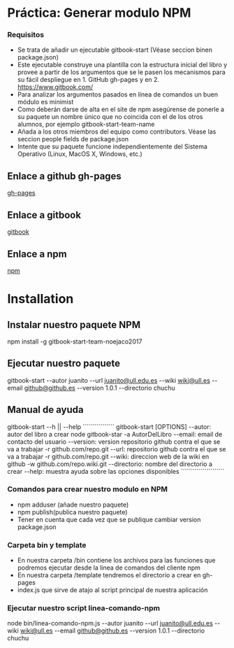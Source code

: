 #
# Práctica: Generar modulo NPM

[logo]:https://encrypted-tbn2.gstatic.com/images?q=tbn:ANd9GcQz0VMauYRpMF3HWZXuypC6QFR_xdmIkEyJkhH5oZzzCUWl35_tsWhWEYA


### Requisitos

* Se trata de añadir un ejecutable gitbook-start (Véase seccion binen package.json)
* Este ejecutable construye una plantilla con la estructura inicial del libro y provee a partir de los argumentos que se le pasen los mecanismos para su fácil despliegue en
        1. GitHub gh-pages y en
        2. https://www.gitbook.com/
* Para analizar los argumentos pasados en línea de comandos un buen módulo es minimist
* Como deberán darse de alta en el site de npm asegúrense de ponerle a su paquete un nombre único que no coincida con el de los otros alumnos, por ejemplo gitbook-start-team-name
* Añada a los otros miembros del equipo como contributors. Véase las seccion people fields de package.json
* Intente que su paquete funcione independientemente del Sistema Operativo (Linux, MacOS X, Windows, etc.)


## Enlace a github gh-pages
[gh-pages](https://ull-esit-sytw-1617.github.io/tareas-iniciales-noejaco2017/)

## Enlace a gitbook
[gitbook](https://alu0100836059.gitbooks.io/apuntessytw/content/)

## Enlace a npm
[npm](https://www.npmjs.com/package/gitbook-start-team-noejaco2017)



# Installation

## Instalar nuestro paquete NPM
npm install -g gitbook-start-team-noejaco2017 

## Ejecutar nuestro paquete
gitbook-start --autor juanito --url juanito@ull.edu.es --wiki wiki@ull.es --email github@github.es --version 1.0.1 --directorio chuchu

## Manual de ayuda
gitbook-start --h || --help
´´´´´´´´´´´´´´´´
gitbook-start [OPTIONS]
--autor: autor del libro a crear node gitbook-star -a AutorDelLibro
--email: email de contacto del usuario
--version: version repositorio github contra el que se va a trabajar -r github.com/repo.git
--url: repositorio github contra el que se va a trabajar -r github.com/repo.git
--wiki: direccion web de la wiki en github -w github.com/repo.wiki.git
--directorio: nombre del directorio a crear
--help: muestra ayuda sobre las opciones disponibles
´´´´´´´´´´´´´´´´´´´´´´
### Comandos para crear nuestro modulo en NPM

* npm adduser (añade nuestro paquete)
* npm publish(publica nuestro paquete)
* Tener en cuenta que cada vez que se publique cambiar version package.json

### Carpeta bin y template
* En nuestra carpeta /bin contiene los archivos para las funciones que podremos ejecutar desde la linea de comandos del cliente npm
* En nuestra carpeta /template tendremos el directorio a crear en gh-pages
*  index.js que sirve de atajo al script principal de nuestra aplicación

### Ejecutar nuestro script linea-comando-npm
node bin/linea-comando-npm.js --autor juanito --url juanito@ull.edu.es --wiki wiki@ull.es --email github@github.es --version 1.0.1 --directorio chuchu

